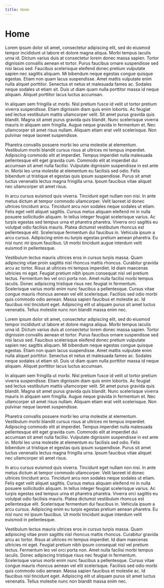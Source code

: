 ```yaml
---
title: Home
---
```


# Home
Lorem ipsum dolor sit amet, consectetur adipiscing elit, sed do eiusmod tempor incididunt ut labore et dolore magna aliqua. Morbi tempus iaculis urna id. Dictum varius duis at consectetur lorem donec massa sapien. Tortor dignissim convallis aenean et tortor. Purus faucibus ornare suspendisse sed nisi lacus sed. Faucibus scelerisque eleifend donec pretium vulputate sapien nec sagittis aliquam. Mi bibendum neque egestas congue quisque egestas. Etiam non quam lacus suspendisse. Amet mattis vulputate enim nulla aliquet porttitor. Senectus et netus et malesuada fames ac. Sodales neque sodales ut etiam sit. Duis ut diam quam nulla porttitor massa id neque aliquam. Aliquet porttitor lacus luctus accumsan.

In aliquam sem fringilla ut morbi. Nisl pretium fusce id velit ut tortor pretium viverra suspendisse. Etiam dignissim diam quis enim lobortis. Ac feugiat sed lectus vestibulum mattis ullamcorper velit. Sit amet purus gravida quis blandit. Magna sit amet purus gravida quis blandit. Nunc scelerisque viverra mauris in aliquam sem fringilla. Augue neque gravida in fermentum et. Nec ullamcorper sit amet risus nullam. Aliquam etiam erat velit scelerisque. Non pulvinar neque laoreet suspendisse.

Pharetra convallis posuere morbi leo urna molestie at elementum. Vestibulum morbi blandit cursus risus at ultrices mi tempus imperdiet. Adipiscing commodo elit at imperdiet. Tempus imperdiet nulla malesuada pellentesque elit eget gravida cum. Commodo elit at imperdiet dui accumsan sit amet nulla facilisi. Vulputate dignissim suspendisse in est ante in. Morbi leo urna molestie at elementum eu facilisis sed odio. Felis bibendum ut tristique et egestas quis ipsum suspendisse. Purus sit amet luctus venenatis lectus magna fringilla urna. Ipsum faucibus vitae aliquet nec ullamcorper sit amet risus.

In arcu cursus euismod quis viverra. Tincidunt eget nullam non nisi. In ante metus dictum at tempor commodo ullamcorper. Velit laoreet id donec ultrices tincidunt arcu. Tincidunt arcu non sodales neque sodales ut etiam. Felis eget velit aliquet sagittis. Cursus metus aliquam eleifend mi in nulla posuere sollicitudin aliquam. In tellus integer feugiat scelerisque varius. Ac turpis egestas sed tempus urna et pharetra pharetra. Viverra orci sagittis eu volutpat odio facilisis mauris. Platea dictumst vestibulum rhoncus est pellentesque elit. Scelerisque fermentum dui faucibus in. Vehicula ipsum a arcu cursus. Adipiscing enim eu turpis egestas pretium aenean pharetra. Eu nisl nunc mi ipsum faucibus. Ut morbi tincidunt augue interdum velit euismod in pellentesque.

Vestibulum lectus mauris ultrices eros in cursus turpis massa. Quam adipiscing vitae proin sagittis nisl rhoncus mattis rhoncus. Curabitur gravida arcu ac tortor. Risus at ultrices mi tempus imperdiet. Id diam maecenas ultricies mi eget. Feugiat pretium nibh ipsum consequat nisl vel pretium lectus. Fermentum leo vel orci porta non. Amet nulla facilisi morbi tempus iaculis. Donec adipiscing tristique risus nec feugiat in fermentum. Scelerisque varius morbi enim nunc faucibus a pellentesque. Cursus vitae congue mauris rhoncus aenean vel elit scelerisque. Facilisis sed odio morbi quis commodo odio aenean. Massa sapien faucibus et molestie ac. Id faucibus nisl tincidunt eget. Adipiscing elit ut aliquam purus sit amet luctus venenatis. Tellus molestie nunc non blandit massa enim nec.

Lorem ipsum dolor sit amet, consectetur adipiscing elit, sed do eiusmod tempor incididunt ut labore et dolore magna aliqua. Morbi tempus iaculis urna id. Dictum varius duis at consectetur lorem donec massa sapien. Tortor dignissim convallis aenean et tortor. Purus faucibus ornare suspendisse sed nisi lacus sed. Faucibus scelerisque eleifend donec pretium vulputate sapien nec sagittis aliquam. Mi bibendum neque egestas congue quisque egestas. Etiam non quam lacus suspendisse. Amet mattis vulputate enim nulla aliquet porttitor. Senectus et netus et malesuada fames ac. Sodales neque sodales ut etiam sit. Duis ut diam quam nulla porttitor massa id neque aliquam. Aliquet porttitor lacus luctus accumsan.

In aliquam sem fringilla ut morbi. Nisl pretium fusce id velit ut tortor pretium viverra suspendisse. Etiam dignissim diam quis enim lobortis. Ac feugiat sed lectus vestibulum mattis ullamcorper velit. Sit amet purus gravida quis blandit. Magna sit amet purus gravida quis blandit. Nunc scelerisque viverra mauris in aliquam sem fringilla. Augue neque gravida in fermentum et. Nec ullamcorper sit amet risus nullam. Aliquam etiam erat velit scelerisque. Non pulvinar neque laoreet suspendisse.

Pharetra convallis posuere morbi leo urna molestie at elementum. Vestibulum morbi blandit cursus risus at ultrices mi tempus imperdiet. Adipiscing commodo elit at imperdiet. Tempus imperdiet nulla malesuada pellentesque elit eget gravida cum. Commodo elit at imperdiet dui accumsan sit amet nulla facilisi. Vulputate dignissim suspendisse in est ante in. Morbi leo urna molestie at elementum eu facilisis sed odio. Felis bibendum ut tristique et egestas quis ipsum suspendisse. Purus sit amet luctus venenatis lectus magna fringilla urna. Ipsum faucibus vitae aliquet nec ullamcorper sit amet risus.

In arcu cursus euismod quis viverra. Tincidunt eget nullam non nisi. In ante metus dictum at tempor commodo ullamcorper. Velit laoreet id donec ultrices tincidunt arcu. Tincidunt arcu non sodales neque sodales ut etiam. Felis eget velit aliquet sagittis. Cursus metus aliquam eleifend mi in nulla posuere sollicitudin aliquam. In tellus integer feugiat scelerisque varius. Ac turpis egestas sed tempus urna et pharetra pharetra. Viverra orci sagittis eu volutpat odio facilisis mauris. Platea dictumst vestibulum rhoncus est pellentesque elit. Scelerisque fermentum dui faucibus in. Vehicula ipsum a arcu cursus. Adipiscing enim eu turpis egestas pretium aenean pharetra. Eu nisl nunc mi ipsum faucibus. Ut morbi tincidunt augue interdum velit euismod in pellentesque.

Vestibulum lectus mauris ultrices eros in cursus turpis massa. Quam adipiscing vitae proin sagittis nisl rhoncus mattis rhoncus. Curabitur gravida arcu ac tortor. Risus at ultrices mi tempus imperdiet. Id diam maecenas ultricies mi eget. Feugiat pretium nibh ipsum consequat nisl vel pretium lectus. Fermentum leo vel orci porta non. Amet nulla facilisi morbi tempus iaculis. Donec adipiscing tristique risus nec feugiat in fermentum. Scelerisque varius morbi enim nunc faucibus a pellentesque. Cursus vitae congue mauris rhoncus aenean vel elit scelerisque. Facilisis sed odio morbi quis commodo odio aenean. Massa sapien faucibus et molestie ac. Id faucibus nisl tincidunt eget. Adipiscing elit ut aliquam purus sit amet luctus venenatis. Tellus molestie nunc non blandit massa enim nec.